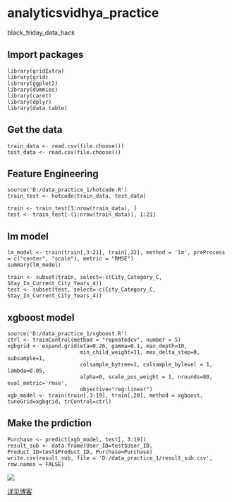 # analyticsvidhya_practice
black_friday_data_hack

## Import packages

```
library(gridExtra)
library(grid)
library(ggplot2)
library(dummies)
library(caret)
library(dplyr)
library(data.table)
```

## Get the data

```
train_data <- read.csv(file.choose())
test_data <- read.csv(file.choose())
```

## Feature Engineering

```
source('D:/data_practice_1/hotcode.R')
train_test <- hotcode(train_data, test_data)

train <- train_test[1:nrow(train_data), ]
test <- train_test[-(1:nrow(train_data)), 1:21]
```

## lm model

```
lm_model <- train(train[,3:21], train[,22], method = 'lm', preProcess = c("center", "scale"), metric = "RMSE")
summary(lm_model)

train <- subset(train, select=-c(City_Category_C, Stay_In_Current_City_Years_4))
test <- subset(test, select=-c(City_Category_C, Stay_In_Current_City_Years_4))
```

## xgboost model

```
source('D:/data_practice_1/xgboost.R')
ctrl <- trainControl(method = "repeatedcv", number = 5)
xgbgrid <- expand.grid(eta=0.26, gamma=0.1, max_depth=10,
                       min_child_weight=11, max_delta_step=0, subsample=1,
                       colsample_bytree=1, colsample_bylevel = 1, lambda=0.05,
                       alpha=0, scale_pos_weight = 1, nrounds=80, eval_metric='rmse',
                       objective="reg:linear")
xgb_model <- train(train[,3:19], train[,20], method = xgboost, tuneGrid=xgbgrid, trControl=ctrl)
```
## Make the prdiction

```
Purchase <- predict(xgb_model, test[, 3:19])
result_sub <- data.frame(User_ID=test$User_ID, Product_ID=test$Product_ID, Purchase=Purchase)
write.csv(result_sub, file = 'D:/data_practice_1/result_sub.csv', row.names = FALSE)
```

![](https://68.media.tumblr.com/a65a64902e53e5609cc3356726e58941/tumblr_oom6xfpqX01w13vv3o1_540.png)

[详见博客]()

